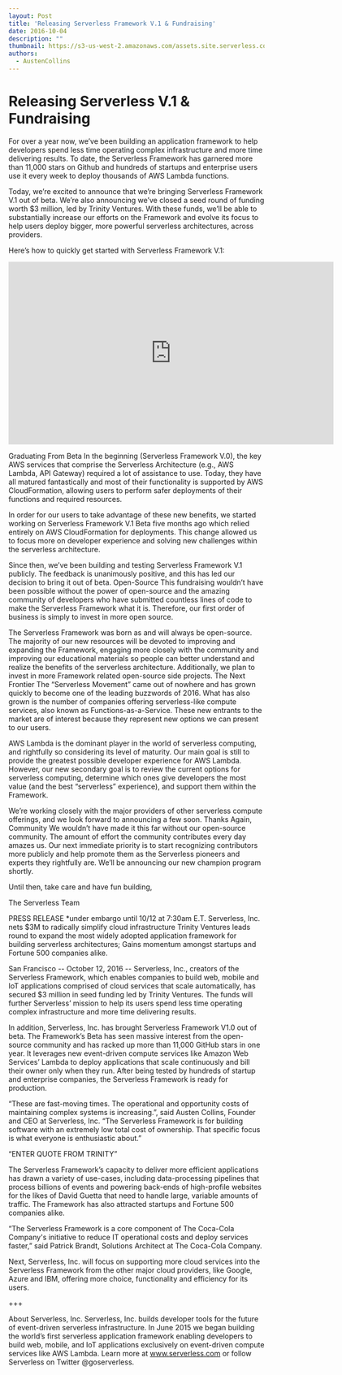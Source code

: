 ```yaml
---
layout: Post
title: 'Releasing Serverless Framework V.1 & Fundraising'
date: 2016-10-04
description: ""
thumbnail: https://s3-us-west-2.amazonaws.com/assets.site.serverless.com/blog/facebook.png
authors:
  - AustenCollins
---
```


# Releasing Serverless V.1 & Fundraising

For over a year now, we’ve been building an application framework to help developers spend less time operating complex infrastructure and more time delivering results.  To date, the Serverless Framework has garnered more than 11,000 stars on Github and hundreds of startups and enterprise users use it every week to deploy thousands of AWS Lambda functions.

Today, we’re excited to announce that we’re bringing Serverless Framework V.1 out of beta.  We’re also announcing we’ve closed a seed round of funding worth $3 million, led by Trinity Ventures.  With these funds, we’ll be able to substantially increase our efforts on the Framework and evolve its focus to help users deploy bigger, more powerful serverless architectures, across providers.

Here’s how to quickly get started with Serverless Framework V.1:


<iframe src="https://player.vimeo.com/video/186516527" width="640" height="360" frameborder="0" webkitallowfullscreen mozallowfullscreen allowfullscreen></iframe>


Graduating From Beta
In the beginning (Serverless Framework V.0), the key AWS services that comprise the Serverless Architecture (e.g., AWS Lambda, API Gateway) required a lot of assistance to use.  Today, they have all matured fantastically and most of their functionality is supported by AWS CloudFormation, allowing users to perform safer deployments of their functions and required resources.

In order for our users to take advantage of these new benefits, we started working on Serverless Framework V.1 Beta five months ago which relied entirely on AWS CloudFormation for deployments.  This change allowed us to focus more on developer experience and solving new challenges within the serverless architecture.

Since then, we’ve been building and testing Serverless Framework V.1 publicly.  The feedback is unanimously positive, and this has led our decision to bring it out of beta.
Open-Source
This fundraising wouldn’t have been possible without the power of open-source and the amazing community of developers who have submitted countless lines of code to make the Serverless Framework what it is. Therefore, our first order of business is simply to invest in more open source.

The Serverless Framework was born as and will always be open-source.  The majority of our new resources will be devoted to improving and expanding the Framework, engaging more closely with the community and improving our educational materials so people can better understand and realize the benefits of the serverless architecture.  Additionally, we plan to invest in more Framework related open-source side projects.
The Next Frontier
The “Serverless Movement” came out of nowhere and has grown quickly to become one of the leading buzzwords of 2016.  What has also grown is the number of companies offering serverless-like compute services, also known as Functions-as-a-Service.  These new entrants to the market are of interest because they represent new options we can present to our users.

AWS Lambda is the dominant player in the world of serverless computing, and rightfully so considering its level of maturity.  Our main goal is still to provide the greatest possible developer experience for AWS Lambda.  However, our new secondary goal is to review the current options for serverless computing, determine which ones give developers the most value (and the best “serverless” experience), and support them within the Framework.

We’re working closely with the major providers of other serverless compute offerings, and we look forward to announcing a few soon.
Thanks Again, Community
We wouldn’t have made it this far without our open-source community.  The amount of effort the community contributes every day amazes us.  Our next immediate priority is to start recognizing contributors more publicly and help promote them as the Serverless pioneers and experts they rightfully are.  We’ll be announcing our new champion program shortly.

Until then, take care and have fun building,

The Serverless Team






PRESS RELEASE *under embargo until 10/12 at 7:30am E.T.
Serverless, Inc. nets $3M to radically simplify cloud infrastructure
Trinity Ventures leads round to expand the most widely adopted application framework for building serverless architectures; Gains momentum amongst startups and Fortune 500 companies alike.

San Francisco -- October 12, 2016  -- Serverless, Inc., creators of the Serverless Framework, which enables companies to build web, mobile and IoT applications comprised of cloud services that scale automatically, has secured $3 million in seed funding led by Trinity Ventures.  The funds will further Serverless’ mission to help its users spend less time operating complex infrastructure and more time delivering results.

In addition, Serverless, Inc. has brought Serverless Framework V1.0 out of beta.  The Framework’s Beta has seen massive interest from the open-source community and has racked up more than 11,000 GitHub stars in one year.  It leverages new event-driven compute services like Amazon Web Services’ Lambda to deploy applications that scale continuously and bill their owner only when they run.  After being tested by hundreds of startup and enterprise companies, the Serverless Framework is ready for production.

“These are fast-moving times.  The operational and opportunity costs of maintaining complex systems is increasing.”, said Austen Collins, Founder and CEO at Serverless, Inc. “The Serverless Framework is for building software with an extremely low total cost of ownership.  That specific focus is what everyone is enthusiastic about.”

“ENTER QUOTE FROM TRINITY”

The Serverless Framework’s capacity to deliver more efficient applications has drawn a variety of use-cases, including data-processing pipelines that process billions of events and powering back-ends of high-profile websites for the likes of David Guetta that need to handle large, variable amounts of traffic.  The Framework has also attracted startups and Fortune 500 companies alike.

“The Serverless Framework is a core component of The Coca-Cola Company's initiative to reduce IT operational costs and deploy services faster,” said Patrick Brandt, Solutions Architect at The Coca-Cola Company.

Next, Serverless, Inc. will focus on supporting more cloud services into the Serverless Framework from the other major cloud providers, like Google, Azure and IBM, offering more choice, functionality and efficiency for its users.

+++

About Serverless, Inc.
Serverless, Inc. builds developer tools for the future of event-driven serverless infrastructure. In June 2015 we began building the world’s first serverless application framework enabling developers to build web, mobile, and IoT applications exclusively on event-driven compute services like AWS Lambda. Learn more at www.serverless.com or follow Serverless on Twitter @goserverless.



